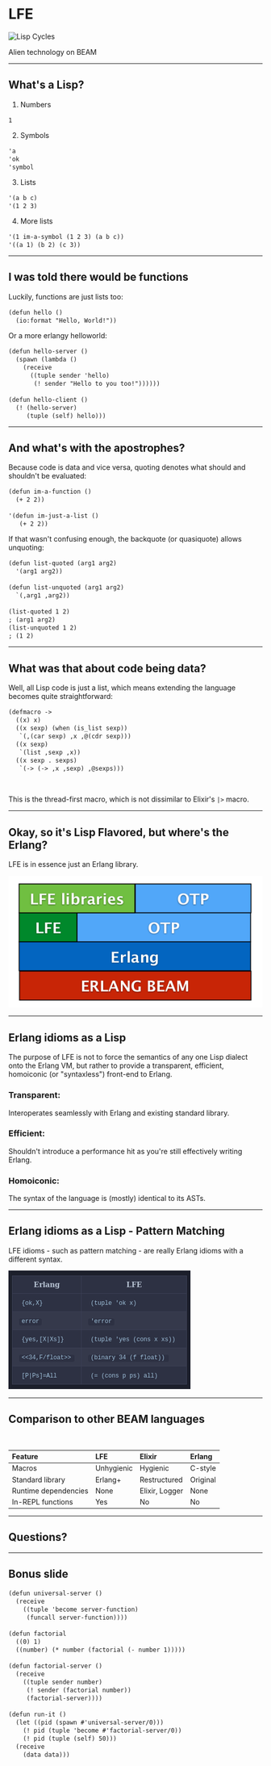 # LFE

![Lisp Cycles](http://imgs.xkcd.com/comics/lisp_cycles.png)

Alien technology on BEAM

---

## What's a Lisp?

1. Numbers
  ```lfe
  1
  ```
2. Symbols
  ```lfe
  'a
  'ok
  'symbol
  ```
3. Lists
  ```lfe
  '(a b c)
  '(1 2 3)
  ```
4. More lists
  ```lfe
  '(1 im-a-symbol (1 2 3) (a b c))
  '((a 1) (b 2) (c 3))
  ```

---

## I was told there would be functions

Luckily, functions are just lists too:

```lfe
(defun hello ()
  (io:format "Hello, World!"))
```

Or a more erlangy helloworld: 

```lfe
(defun hello-server ()
  (spawn (lambda ()
    (receive
      ((tuple sender 'hello)
       (! sender "Hello to you too!"))))))

(defun hello-client () 
  (! (hello-server)
     (tuple (self) hello)))
```

---

## And what's with the apostrophes?

Because code is data and vice versa, quoting denotes what should and shouldn't be evaluated:

```lfe
(defun im-a-function ()
  (+ 2 2))

'(defun im-just-a-list ()
   (+ 2 2))
```

If that wasn't confusing enough, the backquote (or quasiquote) allows unquoting:

```lfe
(defun list-quoted (arg1 arg2)
  '(arg1 arg2))

(defun list-unquoted (arg1 arg2)
  `(,arg1 ,arg2))

(list-quoted 1 2)
; (arg1 arg2)
(list-unquoted 1 2)
; (1 2)
```

---

## What was that about code being data?

Well, all Lisp code is just a list, which means extending the language becomes quite straightforward:

```lfe
(defmacro ->
  ((x) x)
  ((x sexp) (when (is_list sexp))
   `(,(car sexp) ,x ,@(cdr sexp)))
  ((x sexp)
   `(list ,sexp ,x))
  ((x sexp . sexps)
   `(-> (-> ,x ,sexp) ,@sexps)))
```

<br/>

This is the thread-first macro, which is not dissimilar to Elixir's `|>` macro.

---

## Okay, so it's Lisp Flavored, but where's the Erlang?

LFE is in essence just an Erlang library.

![Properties of LFE](otp-properties.png)

---

## Erlang idioms as a Lisp

The purpose of LFE is not to force the semantics of any one Lisp dialect onto the Erlang VM, but rather to provide a transparent, efficient, homoiconic (or "syntaxless") front-end to Erlang.

### Transparent:
Interoperates seamlessly with Erlang and existing standard library.
### Efficient:
Shouldn't introduce a performance hit as you're still effectively writing Erlang.
### Homoiconic:
The syntax of the language is (mostly) identical to its ASTs.

---

## Erlang idioms as a Lisp - Pattern Matching

LFE idioms - such as pattern matching - are really Erlang idioms with a different syntax.

![Pattern matching from LFE](patterns.png)

---

## Comparison to other BEAM languages
<br/>

| Feature		    | LFE		| Elixir	 | Erlang   |
|:------------------------- |:----------------- |:-------------- |:------   |
| Macros              	    | Unhygienic    	| Hygienic	 | C-style  |
| Standard library    	    | Erlang+       	| Restructured	 | Original |
| Runtime dependencies	    | None	    	| Elixir, Logger | None     |
| In-REPL functions	    | Yes           	| No             | No       |

---

## Questions?

---

## Bonus slide

```lfe
(defun universal-server ()
  (receive
    ((tuple 'become server-function)
     (funcall server-function))))

(defun factorial
  ((0) 1)
  ((number) (* number (factorial (- number 1)))))

(defun factorial-server ()
  (receive
    ((tuple sender number)
     (! sender (factorial number))
     (factorial-server))))

(defun run-it ()
  (let ((pid (spawn #'universal-server/0)))
    (! pid (tuple 'become #'factorial-server/0))
    (! pid (tuple (self) 50)))
  (receive
    (data data)))
```

